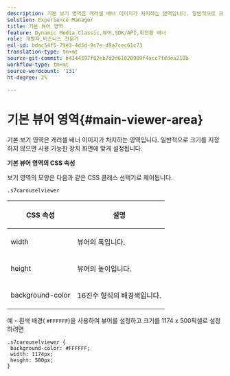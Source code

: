 ```yaml
---
description: 기본 보기 영역은 캐러셀 배너 이미지가 차지하는 영역입니다. 일반적으로 크기를 지정하지 않으면 사용 가능한 장치 화면에 맞게 설정됩니다.
solution: Experience Manager
title: 기본 뷰어 영역
feature: Dynamic Media Classic,뷰어,SDK/API,회전판 배너
role: 개발자,비즈니스 전문가
exl-id: bdac54f5-79e3-4d3d-9c7e-d9a7cec61c73
translation-type: tm+mt
source-git-commit: b4344397f82eb7d2d61020909f4acc7fddea210b
workflow-type: tm+mt
source-wordcount: '131'
ht-degree: 2%

---
```


# 기본 뷰어 영역{#main-viewer-area}

기본 보기 영역은 캐러셀 배너 이미지가 차지하는 영역입니다. 일반적으로 크기를 지정하지 않으면 사용 가능한 장치 화면에 맞게 설정됩니다.

<!--<a id="section_061E550C1C1D4DB2BD663A898895B38C"></a>-->

**기본 뷰어 영역의 CSS 속성**

보기 영역의 모양은 다음과 같은 CSS 클래스 선택기로 제어됩니다.

```
.s7carouselviewer
```

<table id="table_94EE3F5BBE4547C0B4943471CEE7EDE4"> 
 <thead> 
  <tr> 
   <th colname="col1" class="entry"> <p> CSS 속성 </p> </th> 
   <th colname="col2" class="entry"> <p>설명 </p> </th> 
  </tr> 
 </thead>
 <tbody> 
  <tr> 
   <td colname="col1"> <p> <span class="codeph"> width </span> </p> </td> 
   <td colname="col2"> <p>뷰어의 폭입니다. </p> </td> 
  </tr> 
  <tr> 
   <td colname="col1"> <p> <span class="codeph"> height </span> </p> </td> 
   <td colname="col2"> <p>뷰어의 높이입니다. </p> </td> 
  </tr> 
  <tr> 
   <td colname="col1"> <p> <span class="codeph"> background-color  </span> </p> </td> 
   <td colname="col2"> <p> 16진수 형식의 배경색입니다. </p> </td> 
  </tr> 
 </tbody> 
</table>

예 - 흰색 배경( `#FFFFFF`)을 사용하여 뷰어를 설정하고 크기를 1174 x 500픽셀로 설정하려면

```
.s7carouselviewer { 
 background-color: #FFFFFF; 
 width: 1174px; 
 height: 500px;  
}
```
